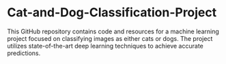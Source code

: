 # Cat-and-Dog-Classification-Project
This GitHub repository contains code and resources for a machine learning project focused on classifying images as either cats or dogs. The project utilizes state-of-the-art deep learning techniques to achieve accurate predictions.
